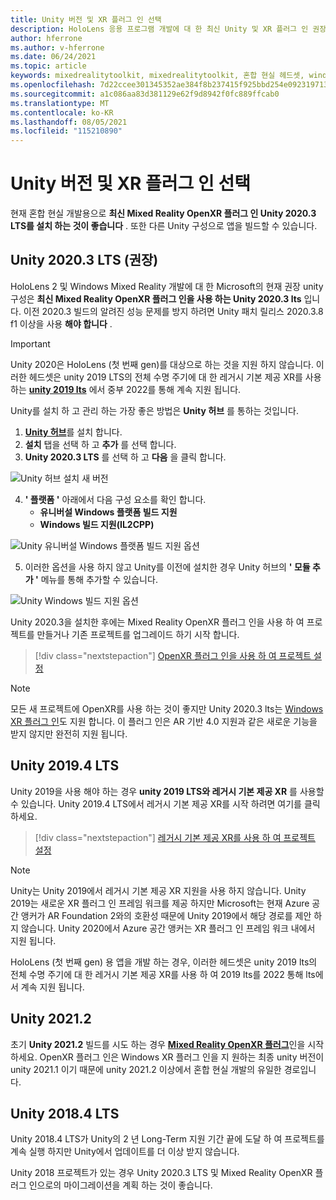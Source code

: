 ```yaml
---
title: Unity 버전 및 XR 플러그 인 선택
description: HoloLens 응용 프로그램 개발에 대 한 최신 Unity 및 XR 플러그 인 권장 사항을 최신으로 유지 합니다.
author: hferrone
ms.author: v-hferrone
ms.date: 06/24/2021
ms.topic: article
keywords: mixedrealitytoolkit, mixedrealitytoolkit, 혼합 현실 헤드셋, windows mixed reality 헤드셋, 가상 현실 헤드셋, unity
ms.openlocfilehash: 7d22ccee301345352ae384f8b237415f925bbd254e0923197130caf48540c171
ms.sourcegitcommit: a1c086aa83d381129e62f9d8942f0fc889ffcab0
ms.translationtype: MT
ms.contentlocale: ko-KR
ms.lasthandoff: 08/05/2021
ms.locfileid: "115210890"
---
```

# <a name="choosing-a-unity-version-and-xr-plugin"></a>Unity 버전 및 XR 플러그 인 선택

현재 혼합 현실 개발용으로 **최신 Mixed Reality OpenXR 플러그 인 Unity 2020.3 LTS를 설치 하는 것이 좋습니다** . 또한 다른 Unity 구성으로 앱을 빌드할 수 있습니다.

## <a name="unity-20203-lts-recommended"></a>Unity 2020.3 LTS (권장)

HoloLens 2 및 Windows Mixed Reality 개발에 대 한 Microsoft의 현재 권장 unity 구성은 **최신 Mixed Reality OpenXR 플러그 인을 사용 하는 Unity 2020.3 lts** 입니다. 이전 2020.3 빌드의 알려진 성능 문제를 방지 하려면 Unity 패치 릴리스 2020.3.8 f1 이상을 사용 **해야 합니다** .

> [!IMPORTANT]
> Unity 2020은 HoloLens (첫 번째 gen)를 대상으로 하는 것을 지원 하지 않습니다. 이러한 헤드셋은 unity 2019 LTS의 전체 수명 주기에 대 한 레거시 기본 제공 XR를 사용 하는 **[unity 2019 lts](#unity-20194-lts)** 에서 중부 2022를 통해 계속 지원 됩니다.

Unity를 설치 하 고 관리 하는 가장 좋은 방법은 **Unity 허브** 를 통하는 것입니다.

1. <a href="https://unity3d.com/get-unity/download" target="_blank">**Unity 허브**</a>를 설치 합니다.
2. **설치** 탭을 선택 하 고 **추가** 를 선택 합니다.
3. **Unity 2020.3 LTS** 를 선택 하 고 **다음** 을 클릭 합니다.

![Unity 허브 설치 새 버전](images/unity-hub-img-01.png)

4. **' 플랫폼 '** 아래에서 다음 구성 요소를 확인 합니다.
    * **유니버설 Windows 플랫폼 빌드 지원**
    * **Windows 빌드 지원(IL2CPP)**

![Unity 유니버설 Windows 플랫폼 빌드 지원 옵션](../images/Unity_Install_Option_UWP.png)

5. 이러한 옵션을 사용 하지 않고 Unity를 이전에 설치한 경우 Unity 허브의 **' 모듈 추가 '** 메뉴를 통해 추가할 수 있습니다.

![Unity Windows 빌드 지원 옵션](../images/Unity_Install_Option_UWP2.png)

Unity 2020.3을 설치한 후에는 Mixed Reality OpenXR 플러그 인을 사용 하 여 프로젝트를 만들거나 기존 프로젝트를 업그레이드 하기 시작 합니다.

> [!div class="nextstepaction"]
> [OpenXR 플러그 인을 사용 하 여 프로젝트 설정](xr-project-setup.md?tabs=openxr)

> [!NOTE]
> 모든 새 프로젝트에 OpenXR를 사용 하는 것이 좋지만 Unity 2020.3 lts는 [Windows XR 플러그 인](xr-project-setup.md?tabs=windowsxr)도 지원 합니다. 이 플러그 인은 AR 기반 4.0 지원과 같은 새로운 기능을 받지 않지만 완전히 지원 됩니다.

## <a name="unity-20194-lts"></a>Unity 2019.4 LTS

Unity 2019을 사용 해야 하는 경우 **unity 2019 LTS와 레거시 기본 제공 XR** 를 사용할 수 있습니다. Unity 2019.4 LTS에서 레거시 기본 제공 XR를 시작 하려면 여기를 클릭 하세요.

> [!div class="nextstepaction"]
> [레거시 기본 제공 XR를 사용 하 여 프로젝트 설정](xr-project-setup.md?tabs=legacy)

> [!NOTE]
> Unity는 Unity 2019에서 레거시 기본 제공 XR 지원을 사용 하지 않습니다.  Unity 2019는 새로운 XR 플러그 인 프레임 워크를 제공 하지만 Microsoft는 현재 Azure 공간 앵커가 AR Foundation 2와의 호환성 때문에 Unity 2019에서 해당 경로를 제안 하지 않습니다.  Unity 2020에서 Azure 공간 앵커는 XR 플러그 인 프레임 워크 내에서 지원 됩니다.

HoloLens (첫 번째 gen) 용 앱을 개발 하는 경우, 이러한 헤드셋은 unity 2019 lts의 전체 수명 주기에 대 한 레거시 기본 제공 XR를 사용 하 여 2019 lts를 2022 통해 lts에서 계속 지원 됩니다.

## <a name="unity-20212"></a>Unity 2021.2

초기 **Unity 2021.2** 빌드를 시도 하는 경우 [**Mixed Reality OpenXR 플러그**](xr-project-setup.md?tabs=openxr)인을 시작 하세요. OpenXR 플러그 인은 Windows XR 플러그 인을 지 원하는 최종 unity 버전이 unity 2021.1 이기 때문에 unity 2021.2 이상에서 혼합 현실 개발의 유일한 경로입니다.

## <a name="unity-20184-lts"></a>Unity 2018.4 LTS

Unity 2018.4 LTS가 Unity의 2 년 Long-Term 지원 기간 끝에 도달 하 여 프로젝트를 계속 실행 하지만 Unity에서 업데이트를 더 이상 받지 않습니다.

Unity 2018 프로젝트가 있는 경우 Unity 2020.3 LTS 및 Mixed Reality OpenXR 플러그 인으로의 마이그레이션을 계획 하는 것이 좋습니다.